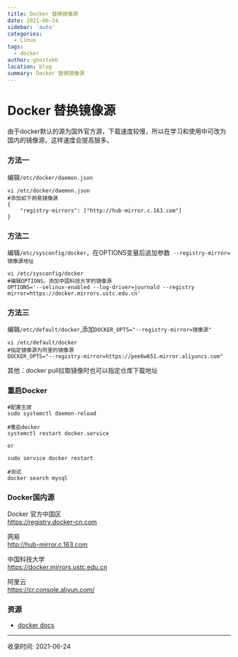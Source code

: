 ```yaml
---
title: Docker 替换镜像源
date: 2021-06-24
sidebar: 'auto'
categories:
  - Linux
tags:
  - docker
author: ghostxbh
location: blog
summary: Docker 替换镜像源
---
```


# Docker 替换镜像源
由于docker默认的源为国外官方源，下载速度较慢，所以在学习和使用中可改为国内的镜像源，这样速度会提高狠多。

### 方法一
编辑`/etc/docker/daemon.json`

```shell
vi /etc/docker/daemon.json
#添加如下网易镜像源
{
    "registry-mirrors": ["http://hub-mirror.c.163.com"]
}
```

### 方法二
编辑`/etc/sysconfig/docker`，在OPTIONS变量后追加参数` --registry-mirror=镜像源地址`

```shell
vi /etc/sysconfig/docker
#编辑OPTIONS，添加中国科技大学的镜像源
OPTIONS='--selinux-enabled --log-driver=journald --registry mirror=https://docker.mirrors.ustc.edu.cn'
```

### 方法三
编辑`/etc/default/docker`,添加`DOCKER_OPTS="--registry-mirror=镜像源"`

```shell
vi /etc/default/docker
#指定镜像源为阿里的镜像源
DOCKER_OPTS="--registry-mirror=https://pee6w651.mirror.aliyuncs.com"
```

其他：docker pull拉取镜像时也可以指定仓库下载地址

### 重启Docker
```
#配置生效
sudo systemctl daemon-reload

#重启docker
systemctl restart docker.service

or

sudo service docker restart

#测试
docker search mysql
```

### Docker国内源

Docker 官方中国区       
https://registry.docker-cn.com

网易        
http://hub-mirror.c.163.com

中国科技大学        
https://docker.mirrors.ustc.edu.cn

阿里云      
https://cr.console.aliyun.com/

### 资源
- [docker docs](https://docs.docker.com/registry/recipes/mirror/)

---
收录时间: 2021-06-24

<Vssue :title="$title" />
